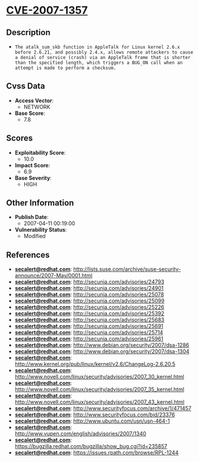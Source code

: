 
# [CVE-2007-1357](http://lists.suse.com/archive/suse-security-announce/2007-May/0001.html)

## Description

- `The atalk_sum_skb function in AppleTalk for Linux kernel 2.6.x before 2.6.21, and possibly 2.4.x, allows remote attackers to cause a denial of service (crash) via an AppleTalk frame that is shorter than the specified length, which triggers a BUG_ON call when an attempt is made to perform a checksum.`

## Cvss Data

- **Access Vector**:
  - NETWORK
- **Base Score**:
  - 7.8

## Scores

- **Exploitability Score**:
  - 10.0
- **Impact Score**:
  - 6.9
- **Base Severity**:
  - HIGH

## Other Information

- **Publish Date**:
  - 2007-04-11 00:19:00
- **Vulnerability Status**:
  - Modified

## References

- **secalert@redhat.com**: http://lists.suse.com/archive/suse-security-announce/2007-May/0001.html
- **secalert@redhat.com**: http://secunia.com/advisories/24793
- **secalert@redhat.com**: http://secunia.com/advisories/24901
- **secalert@redhat.com**: http://secunia.com/advisories/25078
- **secalert@redhat.com**: http://secunia.com/advisories/25099
- **secalert@redhat.com**: http://secunia.com/advisories/25226
- **secalert@redhat.com**: http://secunia.com/advisories/25392
- **secalert@redhat.com**: http://secunia.com/advisories/25683
- **secalert@redhat.com**: http://secunia.com/advisories/25691
- **secalert@redhat.com**: http://secunia.com/advisories/25714
- **secalert@redhat.com**: http://secunia.com/advisories/25961
- **secalert@redhat.com**: http://www.debian.org/security/2007/dsa-1286
- **secalert@redhat.com**: http://www.debian.org/security/2007/dsa-1304
- **secalert@redhat.com**: http://www.kernel.org/pub/linux/kernel/v2.6/ChangeLog-2.6.20.5
- **secalert@redhat.com**: http://www.novell.com/linux/security/advisories/2007_30_kernel.html
- **secalert@redhat.com**: http://www.novell.com/linux/security/advisories/2007_35_kernel.html
- **secalert@redhat.com**: http://www.novell.com/linux/security/advisories/2007_43_kernel.html
- **secalert@redhat.com**: http://www.securityfocus.com/archive/1/471457
- **secalert@redhat.com**: http://www.securityfocus.com/bid/23376
- **secalert@redhat.com**: http://www.ubuntu.com/usn/usn-464-1
- **secalert@redhat.com**: http://www.vupen.com/english/advisories/2007/1340
- **secalert@redhat.com**: https://bugzilla.redhat.com/bugzilla/show_bug.cgi?id=235857
- **secalert@redhat.com**: https://issues.rpath.com/browse/RPL-1244
